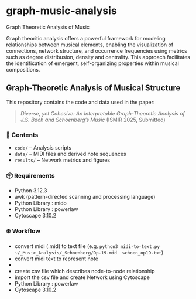 # graph-music-analysis
Graph Theoretic Analysis of Music

Graph theoritic analysis offers a powerful framework for modeling relationships between musical elements, enabling the visualization of connections, network structure, and occurrence frequencies using metrics such as degree distribusion, density and centrality. This approach facilitates the identification of emergent, self-organizing properties within musical compositions.

## Graph-Theoretic Analysis of Musical Structure

This repository contains the code and data used in the paper:

> *Diverse, yet Cohesive: An Interpretable Graph-Theoretic Analysis of J.S. Bach and Schoenberg’s Music* (ISMIR 2025, Submitted)

### 📂 Contents

- `code/` – Analysis scripts
- `data/` – MIDI files and derived note sequences
- `results/` – Network metrics and figures
<!-- - `notebook.ipynb` – Jupyter notebook for reproducing key results  -->

### 📦 Requirements

- Python 3.12.3
- awk (pattern-directed scanning and processing language)
- Python Library : mido
- Python Library : powerlaw
- Cytoscape 3.10.2

### ❄️ Workflow 

- convert midi (.mid) to text file (e.g. `python3 midi-to-text.py ~/_Music_Analysis/_Schoenberg/Op.19.mid  schoen_op19.txt`)
- convert midi text to represent note 
- 
- create csv file which describes node-to-node relationship
- import the csv file and create Network using Cytoscape 
- Python Library : powerlaw
- Cytoscape 3.10.2

<!--
## ▶️ How to Run

```bash
python main.py
-->
